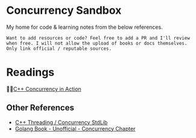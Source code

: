 # Concurrency Sandbox
My home for code & learning notes from the below references.

`Want to add resources or code? Feel free to add a PR and I'll review when free. I will not allow the upload of books or docs themselves. Only link official / reputable sources.`

# Readings
📖💵[C++ Concurrency in Action](https://www.manning.com/books/c-plus-plus-concurrency-in-action)



## Other References
- [C++ Threading / Concurrency StdLib](https://en.cppreference.com/w/cpp/thread)
- [Golang Book - Unofficial - Concurrency Chapter](https://www.golang-book.com/books/intro/10)
